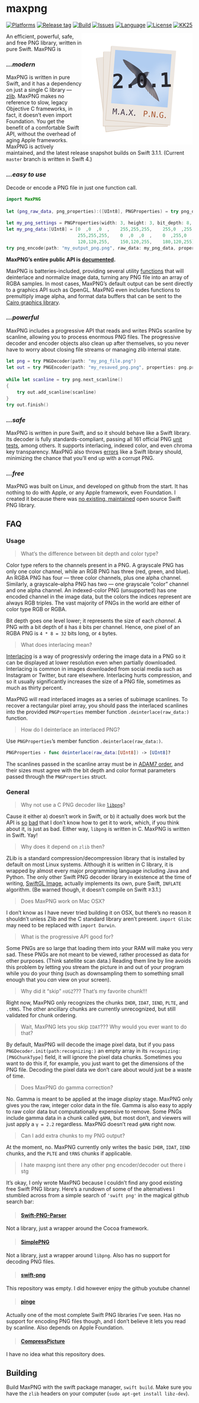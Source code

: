 # maxpng

[![Platforms](https://img.shields.io/badge/platform-linux-lightgrey.svg)](https://swift.org)
[![Release tag](https://img.shields.io/github/release/kelvin13/maxpng.svg)](https://github.com/kelvin13/maxpng/releases)
[![Build](https://travis-ci.org/kelvin13/maxpng.svg?branch=master)](https://travis-ci.org/kelvin13/maxpng)
[![Issues](https://img.shields.io/github/issues/kelvin13/maxpng.svg)](https://github.com/kelvin13/maxpng/issues?state=open)
[![Language](https://img.shields.io/badge/version-swift_4-ffa020.svg)](https://swift.org)
[![License](https://img.shields.io/badge/license-GPL3-ff3079.svg)](https://github.com/kelvin13/maxpng/blob/master/COPYING)
[![KK25](https://img.shields.io/badge/KK25-HAPPY_BIRTHDAY_KARLIE!!!_%3C3-e030ff.svg)](https://www.google.com/search?q=karlie+kloss)

<img align="right" src="max.png">

An efficient, powerful, safe, and free PNG library, written in pure Swift. MaxPNG is

### *…modern*

MaxPNG is written in pure Swift, and it has a dependency on just a single C library — [zlib](http://www.zlib.net/). MaxPNG makes no reference to slow, legacy Objective C frameworks, in fact, it doesn’t even import Foundation. You get the benefit of a comfortable Swift API, without the overhead of aging Apple frameworks. MaxPNG is actively maintained, and the latest release snapshot builds on Swift 3.1.1. (Current `master` branch is written in Swift 4.)

### *…easy to use*

Decode or encode a PNG file in just one function call.

````swift
import MaxPNG

let (png_raw_data, png_properties):([UInt8], PNGProperties) = try png_decode(path: "my_png_file.png")
````

````swift
let my_png_settings = PNGProperties(width: 3, height: 3, bit_depth: 8, color: .rgb, interlaced: false)
let my_png_data:[UInt8] = [0  ,0  ,0  ,    255,255,255,    255,0  ,255,
                           255,255,255,    0  ,0  ,0  ,    0  ,255,0  ,
                           120,120,255,    150,120,255,    180,120,255]
try png_encode(path: "my_output_png.png", raw_data: my_png_data, properties: my_png_settings)
````
**MaxPNG’s entire public API is [documented](doc/maxpng.md).**

MaxPNG is batteries-included, providing several utility [functions](doc/pngproperties.md#instance-methods) that will deinterlace and normalize image data, turning any PNG file into an array of RGBA samples. In most cases, MaxPNG’s default output can be sent directly to a graphics API such as OpenGL. MaxPNG even includes functions to premultiply image alpha, and format data buffers that can be sent to the [Cairo graphics library](https://cairographics.org/).

### *…powerful*

MaxPNG includes a progressive API that reads and writes PNGs scanline by scanline, allowing you to process enormous PNG files. The progressive decoder and encoder objects also clean up after themselves, so you never have to worry about closing file streams or managing zlib internal state.

````swift
let png = try PNGDecoder(path: "my_png_file.png")
let out = try PNGEncoder(path: "my_resaved_png.png", properties: png.properties)

while let scanline = try png.next_scanline()
{
    try out.add_scanline(scanline)
}
try out.finish()
````
### *…safe*

MaxPNG is written in pure Swift, and so it should behave like a Swift library. Its decoder is fully standards-compliant, passing all 161 official PNG [unit tests](http://www.schaik.com/pngsuite/pngsuite.html#basic), among others. It supports interlacing, indexed color, and even chroma key transparency. MaxPNG also throws [errors](doc/pngerrors.md) like a Swift library should, minimizing the chance that you’ll end up with a corrupt PNG.

### *…free*

MaxPNG was built on Linux, and developed on github from the start. It has nothing to do with Apple, or any Apple framework, even Foundation. I created it because there was [no existing, maintained](#swift-png-parser) open source Swift PNG library.

## FAQ

### Usage

> What’s the difference between bit depth and color type?

Color type refers to the channels present in a PNG. A grayscale PNG has only one color channel, while an RGB PNG has three (red, green, and blue). An RGBA PNG has four — three color channels, plus one alpha channel. Similarly, a grayscale–alpha PNG has two — one grayscale “color” channel and one alpha channel. An indexed-color PNG (unsupported) has one encoded channel in the image data, but the colors the indices represent are always RGB triples. The vast majority of PNGs in the world are either of color type RGB or RGBA.

Bit depth goes one level lower; it represents the size of each *channel*. A PNG with a bit depth of `8` has `8` bits per channel. Hence, one pixel of an RGBA PNG is `4 * 8 = 32` bits long, or `4` bytes.

> What does interlacing mean?

[Interlacing](https://en.wikipedia.org/wiki/Interlacing_(bitmaps)) is a way of progressivly ordering the image data in a PNG so it can be displayed at lower resolution even when partially downloaded. Interlacing is common in images downloaded from social media such as Instagram or Twitter, but rare elsewhere. Interlacing hurts compression, and so it usually significantly increases the size of a PNG file, sometimes as much as thirty percent.

MaxPNG will read interlaced images as a series of subimage scanlines. To recover a rectangular pixel array, you should pass the interlaced scanlines into the provided `PNGProperties` member function `.deinterlace(raw_data:)` function.

> How do I deinterlace an interlaced PNG?

Use `PNGProperties`’s member function `.deinterlace(raw_data:)`.

````swift
PNGProperties › func deinterlace(raw_data:[UInt8]) -> [UInt8]?
````
The scanlines passed in the scanline array must be in [ADAM7 order](https://en.wikipedia.org/wiki/Adam7_algorithm), and their sizes must agree with the bit depth and color format parameters passed through the `PNGProperties` struct.

### General

> Why not use a C PNG decoder like [`libpng`](http://www.libpng.org/pub/png/libpng.html)?

Cause it either a) doesn’t work in Swift, or b) it actually does work but the API is [so](https://bobobobo.wordpress.com/2009/03/02/how-to-use-libpng/) [bad](http://latentcontent.net/2007/12/05/libpng-worst-api-ever/) that I don’t know how to get it to work, which, if you think about it, is just as bad. Either way, `libpng` is written in C. MaxPNG is written in Swift. Yay!

> Why does it depend on `zlib` then?

ZLib is a standard compression/decompression library that is installed by default on most Linux systems. Although it is written in C library, it is wrapped by almost every major programming language including Java and Python. The only other Swift PNG decoder library in existence at the time of writing, [SwiftGL Image](https://github.com/SwiftGL/Image), actually implements its own, pure Swift, `INFLATE` algorithm. (Be warned though, it doesn’t compile on Swift ≥3.1.)

> Does MaxPNG work on Mac OSX?

I don’t know as I have never tried building it on OSX, but there’s no reason it shouldn’t unless Zlib and the C standard library aren’t present. `import Glibc` may need to be replaced with `import Darwin`.

> What is the progressive API good for?

Some PNGs are so large that loading them into your RAM will make you very sad. These PNGs are not meant to be viewed, rather processed as data for other purposes. (Think satellite scan data.) Reading them line by line avoids this problem by letting you stream the picture in and out of your program while you do your thing (such as downsampling them to something small enough that you *can* view on your screen).

> Why did it “skip” `nUGZ`??? That’s my favorite chunk!!!

Right now, MaxPNG only recognizes the chunks `IHDR`, `IDAT`, `IEND`, `PLTE`, and `.tRNS`. The other ancillary chunks are currently unrecognized, but still validated for chunk ordering.

> Wait, MaxPNG lets you skip `IDAT`??? Why would you ever want to do that?

By default, MaxPNG will decode the image pixel data, but if you pass `PNGDecoder.init(path:recognizing:)` an empty array in its `recognizing:[PNGChunkType]` field, it will ignore the pixel data chunks. Sometimes you want to do this if, for example, you just want to get the dimensions of the PNG file. Decoding the pixel data we don’t care about would just be a waste of time.

> Does MaxPNG do gamma correction?

No. Gamma is meant to be applied at the image *display* stage. MaxPNG only gives you the raw, integer color data in the file. Gamma is also easy to apply to raw color data but computationally expensive to remove. Some PNGs include gamma data in a chunk called `gAMA`, but most don’t, and viewers will just apply a `γ = 2.2` regardless. MaxPNG doesn’t read `gAMA` right now.

> Can I add extra chunks to my PNG output?

At the moment, no. MaxPNG currently only writes the basic `IHDR`, `IDAT`, `IEND` chunks, and the `PLTE` and `tRNS` chunks if applicable.

> I hate maxpng isnt there any other png encoder/decoder out there i stg

It’s okay, I only wrote MaxPNG because I couldn’t find any good existing free Swift PNG library. Here’s a rundown of some of the alternatives I stumbled across from a simple search of `'swift png'` in the magical github search bar:

> #### [Swift-PNG-Parser](https://github.com/dixielandtech/Swift-PNG-Parser)

Not a library, just a wrapper around the Cocoa framework.

> #### [SimplePNG](https://github.com/rfdickerson/SimplePNG)

Not a library, just a wrapper around `libpng`. Also has no support for decoding PNG files.

> #### [swift-png](https://github.com/llaimiaomiao/swift-png)

This repository was empty. I did however enjoy the github youtube channel

> #### [pinge](https://github.com/Vel0x/Pinge)

Actually one of the most complete Swift PNG libraries I’ve seen. Has no support for encoding PNG files though, and I don’t believe it lets you read by scanline. Also depends on Apple Foundation.

> #### [CompressPicture](https://github.com/chenmo230/CompressPicture)

I have no idea what this repository does.

## Building
Build MaxPNG with the swift package manager, `swift build`. Make sure you have the `zlib` headers on your computer (`sudo apt-get install libz-dev`).
